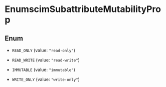 

# EnumscimSubattributeMutabilityProp

## Enum


* `READ_ONLY` (value: `"read-only"`)

* `READ_WRITE` (value: `"read-write"`)

* `IMMUTABLE` (value: `"immutable"`)

* `WRITE_ONLY` (value: `"write-only"`)



